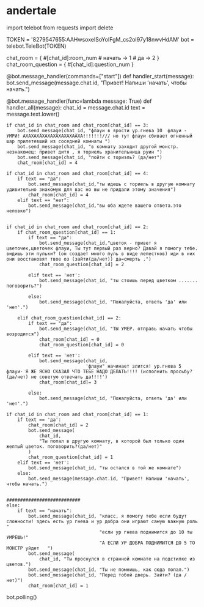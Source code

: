 # andertale
import telebot
from requests import delete

TOKEN = '8279547655:AAHwsoxeISoYoIFgM_cs2oI97y18nwvHdAM'
bot = telebot.TeleBot(TOKEN)

chat_room = {
    #[chat_id]:room_num
    # начать -> 1
    # да -> 2
}
chat_room_question = {
    #[chat_id]:question_num
}


@bot.message_handler(commands=["start"])
def handler_start(message):
    bot.send_message(message.chat.id, "Привет! Напиши 'начать', чтобы начать.")


@bot.message_handler(func=lambda message: True)
def handler_all(message):
    chat_id = message.chat.id
    text = message.text.lower()


    if chat_id in chat_room and chat_room[chat_id] == 3:
        bot.send_message(chat_id, "флауи в ярости ур.гнева 10  флауи - УМРИ! АХАХАХАХАХАХАХАХАХААХА!!!!!!!/// но тут флауи сбивает огненный шар прилетевший из соседней комнаты ")
        bot.send_message(chat_id, "в комнату заходит другой монстр. незнакомец: привет дитя , я ториель хранительница руин ")
        bot.send_message(chat_id, "пойти с ториэль? (да/нет")
        chat_room[chat_id] = 4

    if chat_id in chat_room and chat_room[chat_id] == 4:
        if text == "да":
            bot.send_message(chat_id,"ты идешь с ториель в другую комнату удивительно знакомую для вас но вы не придали этому значения")
            chat_room[chat_id] = 4
        elif text == "нет":
            bot.send_message(chat_id,"вы оба ждете вашего ответа.это неловко")


    if chat_id in chat_room and chat_room[chat_id] == 2:
        if chat_room_question[chat_id] == 1:
            if text == "да":
                bot.send_message(chat_id,"цветок - привет я цветочек,цветочек флауи, Ты тут первый раз верно? Давай я помогу тебе. видишь эти пульки? (он создает много пуль в виде лепестков) иди в них они восстановят твое оз (зайти(да/нет)) да=смерть .")
                chat_room_question[chat_id] = 2

            elif text == 'нет':
                bot.send_message(chat_id, "ты стоишь перед цветком ....... поговорить?")

            else:
                bot.send_message(chat_id, "Пожалуйста, ответь 'да' или 'нет'.")

        elif chat_room_question[chat_id] == 2:
            if text == "да":
                bot.send_message(chat_id, "ТЫ УМЕР. отправь начать чтобы возродится")
                chat_room[chat_id] = 0
                chat_room_question[chat_id] = 0

            elif text == 'нет':
                bot.send_message(chat_id,
                                 'флауи" начинает злится! ур.гнева 5  флауи- Я ЖЕ ЯСНО СКАЗАЛ ЧТО ТЕБЕ НАДО ДЕЛАТЬ!!!! (исполнить просьбу?(да/нет) не советую отвечать да!!!!')
                chat_room[chat_id]= 3

            else:
                bot.send_message(chat_id, "Пожалуйста, ответь 'да' или 'нет'.")

    if chat_id in chat_room and chat_room[chat_id] == 1:
        if text == 'да':
            chat_room[chat_id] = 2
            bot.send_message(
                chat_id,
                "Ты попал в другую комнату, в которой был только один желтый цветок. поговорить?(да/нет)"
            )
            chat_room_question[chat_id] = 1
        elif text == 'нет':
            bot.send_message(chat_id, "ты остался в той же комнате")
        else:
            bot.send_message(message.chat.id, "Привет! Напиши 'начать', чтобы начать.")


    ###########################
    else:
        if text == "начать":
            bot.send_message(chat_id, "класс, я помогу тебе если будут сложности! здесь есть ур гнева и ур добра они играют самую важную роль "
                                      "если ур гнева поднимится до 10 ты УМРЕШЬ!"
                                      "А ЕСЛИ УР ДОБРА ПОДНИМИТСЯ ДО 5 ТО МОНСТР уйдет   ")
            bot.send_message(
                chat_id, "Ты проснулся в странной комнате на подстилке из цветов.")
            bot.send_message(chat_id, "Ты не помнишь, как сюда попал.")
            bot.send_message(chat_id, "Перед тобой дверь. Зайти? (да / нет)")
            chat_room[chat_id] = 1




bot.polling()
